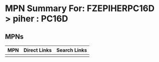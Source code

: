 



# MPN Summary For: FZEPIHERPC16D > piher : PC16D

## MPNs
  

|MPN|Direct Links|Search Links|
| :--- | :--- | :--- |
||||
